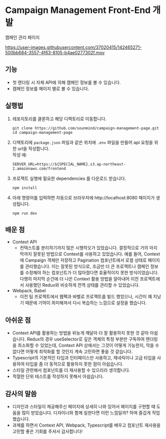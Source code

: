 # Campaign Management Front-End 개발

캠페인 관리 페이지

https://user-images.githubusercontent.com/37020415/142465271-500bb684-3557-4f63-8105-b4ae0277302f.mov

## 기능

- 첫 렌더링 시 자체 API에 의해 캠페인 정보를 볼 수 있습니다.
- 캠페인 정보를 페이지 별로 볼 수 있습니다.

## 실행법

1. 레포지토리를 클론하고 해당 디렉토리로 이동합니다.
    ```shell
    git clone https://github.com/sounmind/campaign-management-page.git
    cd campaign-management-page
    ```

2. 디렉토리에 `package.json` 파일과 같은 위치에 `.env` 파일을 만들어 api 요청을 위한 url을 작성합니다.  
    작성 예: 
    ```
    SERVER_URL=https://${SPECIAL_NAME}.s3.ap-northeast-2.amazonaws.com/frontend
    ```

3. 프로젝트 실행에 필요한 dependencies 를 다운로드 받습니다.
    ```shell
    npm install
    ```

4. 아래 명령어를 입력하면 자동으로 브라우저에 http://localhost:8080 페이지가 생성됩니다.
    ```shell
    npm run dev
    ```

## 배운 점

- Context API
  - 컨텍스트를 분리하기까지 많은 시행착오가 있었습니다. 결정적으로 거의 마지막까지 잘못된 방법으로 Context를 사용하고 있었습니다. 예를 들어, Context에 Campaign 객체만 저장하고 Pagination 컴포넌트에서 로컬 상태로 페이지를 관리했습니다. 이는 잘못된 방식으로, 조금만 더 큰 프로젝트나 캠페인 정보를 수정해야 하는 컴포넌트가 더 많아졌다면 효율적이지 못한 방식이었습니다. 다행히 마지막 순간에 더 나은 Context 활용 방법을 알아내어 이전 프로젝트에서 사용했던 Redux와 비슷하게 전역 상태를 관리할 수 있었습니다.
- Webpack, Babel
  - 이전 팀 프로젝트에서 웹팩과 바벨로 프로젝트를 빌드 했었으나, 시간이 꽤 지났기 때문에 기억이 희미해져서 다시 복습하는 느낌으로 설정을 했습니다.

## 아쉬운 점

- Context API를 활용하는 방법을 뒤늦게 깨달아 더 잘 활용하지 못한 것 같아 아쉽습니다. Redux의 경우 useSelector로 깊은 객체의 특정 부분만 구독하여 렌더링을 최소화할 수 있었는데, Context API 상에서는 그것이 어떻게 가능한지, 막을 수 없다면 어떻게 최적화를 할 것인지 계속 고민하면 좋을 것 같습니다.
- Typescript의 기본적인 타입과 인터페이스만 사용하고, 제네릭이나 고급 타입을 사용하여 타입을 좀 더 동적으로 활용하지 못한 점이 아쉽습니다.
- 스타일 관련해서 컴포넌트를 더 재사용할 수 있으리라 생각합니다.
- 적절한 단위 테스트를 작성하지 못해서 아쉽습니다.

## 감사의 말씀

- 디자인과 스타일이 제공해주신 페이지에 상세히 나와 있어서 페이지를 구현할 때 도움을 많이 받았습니다. 디자이너와 함께 일한다면 이런 느낌일까? 하며 즐겁게 작업했습니다.
- 과제를 하면서 Context API, Webpack, Typescript를 배우고 컴포넌트 재사용을 고민할 좋은 기회를 주셔서 감사합니다!
